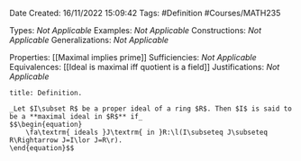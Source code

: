 <div class="topSpace"></div>

Date Created: 16/11/2022 15:09:42
Tags: #Definition #Courses/MATH235

Types: _Not Applicable_
Examples: _Not Applicable_
Constructions: _Not Applicable_
Generalizations: _Not Applicable_

Properties: [[Maximal implies prime]]
Sufficiencies: _Not Applicable_
Equivalences: [[Ideal is maximal iff quotient is a field]]
Justifications: _Not Applicable_

``` ad-Definition
title: Definition.

_Let $I\subset R$ be a proper ideal of a ring $R$. Then $I$ is said to be a **maximal ideal in $R$** if_
$$\begin{equation}
    \fa\textrm{ ideals }J\textrm{ in }R:\l(I\subseteq J\subseteq R\Rightarrow J=I\lor J=R\r).
\end{equation}$$

```
